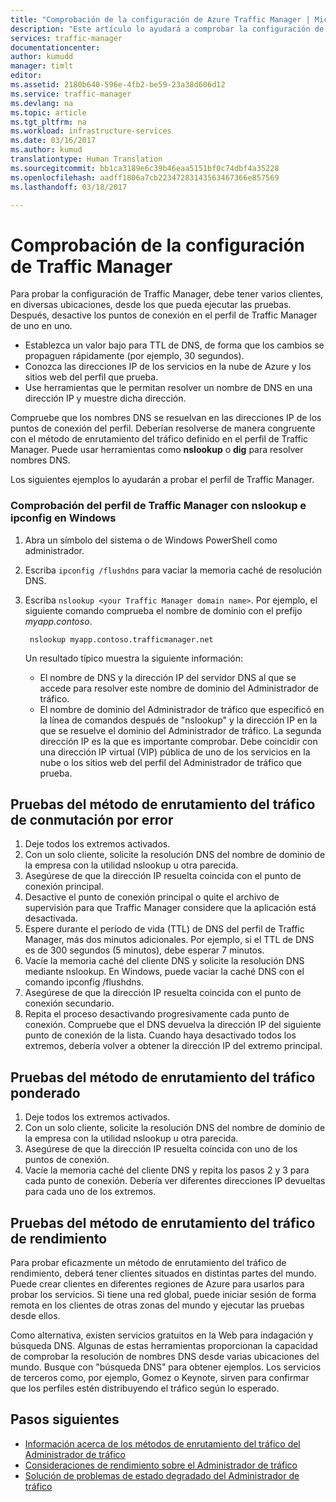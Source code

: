 ```yaml
---
title: "Comprobación de la configuración de Azure Traffic Manager | Microsoft Docs"
description: "Este artículo lo ayudará a comprobar la configuración de Traffic Manager."
services: traffic-manager
documentationcenter: 
author: kumudd
manager: timlt
editor: 
ms.assetid: 2180b640-596e-4fb2-be59-23a38d606d12
ms.service: traffic-manager
ms.devlang: na
ms.topic: article
ms.tgt_pltfrm: na
ms.workload: infrastructure-services
ms.date: 03/16/2017
ms.author: kumud
translationtype: Human Translation
ms.sourcegitcommit: bb1ca3189e6c39b46eaa5151bf0c74dbf4a35228
ms.openlocfilehash: aadff1806a7cb22347283143563467366e857569
ms.lasthandoff: 03/18/2017

---
```


# <a name="verify-traffic-manager-settings"></a>Comprobación de la configuración de Traffic Manager

Para probar la configuración de Traffic Manager, debe tener varios clientes, en diversas ubicaciones, desde los que pueda ejecutar las pruebas. Después, desactive los puntos de conexión en el perfil de Traffic Manager de uno en uno.

* Establezca un valor bajo para TTL de DNS, de forma que los cambios se propaguen rápidamente (por ejemplo, 30 segundos).
* Conozca las direcciones IP de los servicios en la nube de Azure y los sitios web del perfil que prueba.
* Use herramientas que le permitan resolver un nombre de DNS en una dirección IP y muestre dicha dirección.

Compruebe que los nombres DNS se resuelvan en las direcciones IP de los puntos de conexión del perfil. Deberían resolverse de manera congruente con el método de enrutamiento del tráfico definido en el perfil de Traffic Manager. Puede usar herramientas como **nslookup** o **dig** para resolver nombres DNS.

Los siguientes ejemplos lo ayudarán a probar el perfil de Traffic Manager.

### <a name="check-traffic-manager-profile-using-nslookup-and-ipconfig-in-windows"></a>Comprobación del perfil de Traffic Manager con nslookup e ipconfig en Windows

1. Abra un símbolo del sistema o de Windows PowerShell como administrador.
2. Escriba `ipconfig /flushdns` para vaciar la memoria caché de resolución DNS.
3. Escriba `nslookup <your Traffic Manager domain name>`. Por ejemplo, el siguiente comando comprueba el nombre de dominio con el prefijo *myapp.contoso*.

        nslookup myapp.contoso.trafficmanager.net

    Un resultado típico muestra la siguiente información:

    + El nombre de DNS y la dirección IP del servidor DNS al que se accede para resolver este nombre de dominio del Administrador de tráfico.
    + El nombre de dominio del Administrador de tráfico que especificó en la línea de comandos después de "nslookup" y la dirección IP en la que se resuelve el dominio del Administrador de tráfico. La segunda dirección IP es la que es importante comprobar. Debe coincidir con una dirección IP virtual (VIP) pública de uno de los servicios en la nube o los sitios web del perfil del Administrador de tráfico que prueba.

## <a name="how-to-test-the-failover-traffic-routing-method"></a>Pruebas del método de enrutamiento del tráfico de conmutación por error

1. Deje todos los extremos activados.
2. Con un solo cliente, solicite la resolución DNS del nombre de dominio de la empresa con la utilidad nslookup u otra parecida.
3. Asegúrese de que la dirección IP resuelta coincida con el punto de conexión principal.
4. Desactive el punto de conexión principal o quite el archivo de supervisión para que Traffic Manager considere que la aplicación está desactivada.
5. Espere durante el período de vida (TTL) de DNS del perfil de Traffic Manager, más dos minutos adicionales. Por ejemplo, si el TTL de DNS es de 300 segundos (5 minutos), debe esperar 7 minutos.
6. Vacíe la memoria caché del cliente DNS y solicite la resolución DNS mediante nslookup. En Windows, puede vaciar la caché DNS con el comando ipconfig /flushdns.
7. Asegúrese de que la dirección IP resuelta coincida con el punto de conexión secundario.
8. Repita el proceso desactivando progresivamente cada punto de conexión. Compruebe que el DNS devuelva la dirección IP del siguiente punto de conexión de la lista. Cuando haya desactivado todos los extremos, debería volver a obtener la dirección IP del extremo principal.

## <a name="how-to-test-the-weighted-traffic-routing-method"></a>Pruebas del método de enrutamiento del tráfico ponderado

1. Deje todos los extremos activados.
2. Con un solo cliente, solicite la resolución DNS del nombre de dominio de la empresa con la utilidad nslookup u otra parecida.
3. Asegúrese de que la dirección IP resuelta coincida con uno de los puntos de conexión.
4. Vacíe la memoria caché del cliente DNS y repita los pasos 2 y 3 para cada punto de conexión. Debería ver diferentes direcciones IP devueltas para cada uno de los extremos.

## <a name="how-to-test-the-performance-traffic-routing-method"></a>Pruebas del método de enrutamiento del tráfico de rendimiento

Para probar eficazmente un método de enrutamiento del tráfico de rendimiento, deberá tener clientes situados en distintas partes del mundo. Puede crear clientes en diferentes regiones de Azure para usarlos para probar los servicios. Si tiene una red global, puede iniciar sesión de forma remota en los clientes de otras zonas del mundo y ejecutar las pruebas desde ellos.

Como alternativa, existen servicios gratuitos en la Web para indagación y búsqueda DNS. Algunas de estas herramientas proporcionan la capacidad de comprobar la resolución de nombres DNS desde varias ubicaciones del mundo. Busque con "búsqueda DNS" para obtener ejemplos. Los servicios de terceros como, por ejemplo, Gomez o Keynote, sirven para confirmar que los perfiles estén distribuyendo el tráfico según lo esperado.

## <a name="next-steps"></a>Pasos siguientes

* [Información acerca de los métodos de enrutamiento del tráfico del Administrador de tráfico](traffic-manager-routing-methods.md)
* [Consideraciones de rendimiento sobre el Administrador de tráfico](traffic-manager-performance-considerations.md)
* [Solución de problemas de estado degradado del Administrador de tráfico](traffic-manager-troubleshooting-degraded.md)

